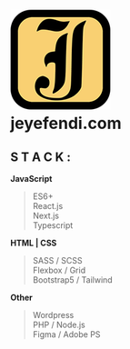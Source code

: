 # [![Logo](./jf-logo.png)](https://jeyefendi.com)<br>jeyefendi.com
## S T A C K :
**JavaScript**
>ES6+<br>
>React.js<br>
>Next.js<br>
>Typescript<br>

**HTML | CSS**
>SASS / SCSS<br>
>Flexbox / Grid<br>
>Bootstrap5 / Tailwind

**Other**
>Wordpress<br>
>PHP / Node.js<br>
>Figma / Adobe PS
